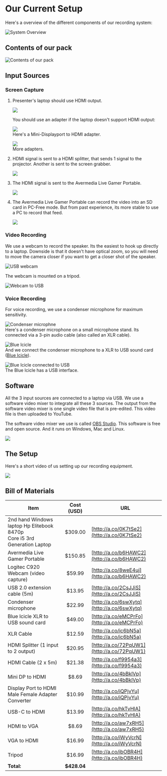 # Our Current Setup

Here's a overview of the different components of our recording system:

![System Overview](./images/system_layout.jpg)

## Contents of our pack

![Contents of our pack](./images/contents_of_pack.jpg)

## Input Sources

### Screen Capture

1. Presenter's laptop should use HDMI output.

	![](images/01_hdmi_output.jpg)
	
	You should use an adapter if the laptop doesn't support HDMI output:
	
	![](images/02_minidp_to_htmi_output.jpg)<br>
	Here's a Mini-Displayport to HDMI adapter.
	
	![](images/video_adapters.jpg)<br>
	More adapters.

2. HDMI signal is sent to a HDMI splitter, that sends 1 signal to the projector. Another is sent to the screen grabber.

	![](images/03_hdmi_splitter_annotated.png)

3. The HDMI signal is sent to the Avermedia Live Gamer Portable.

	![](images/04_avermedia_lgp.jpg)

4. The Avermedia Live Gamer Portable can record the video into an SD card in PC-Free mode. But from past experience, its more stable to use a PC to record that feed.

	![](images/05_from_avermedia.png)

### Video Recording

We use a webcam to record the speaker. Its the easiest to hook up directly to a laptop. Downside is that it doesn't have optical zoom, so you will need to move the camera closer if you want to get a closer shot of the speaker.

![USB webcam](images/06_webcam.jpg)

The webcam is mounted on a tripod.

![Webcam to USB](images/07_webcam_to_usb.png)

### Voice Recording

For voice recording, we use a condenser microphone for maximum sensitivity.

![Condenser microphne](images/08_condenser_mic.jpg)<br>
Here's a condenser microphone on a small microphone stand. Its connected via a 3-pin audio cable (also called an XLR cable).

![Blue Icicle](images/09_blue_icicle.jpg)<br>
And we connect the condenser microphone to a XLR to USB sound card ([Blue Icicle](https://www.amazon.com/Blue-Icicle-XLR-Converter-Preamp/dp/B001EW5YQS)).

![Blue Icicle connected to USB](images/10_blue_icicle_to_usb.jpg)<br>
The Blue Icicle has a USB interface.

## Software

All the 3 input sources are connected to a laptop via USB. We use a software video mixer to integrate all these 3 sources. The output from the software video mixer is one single video file that is pre-edited. This video file is then uploaded to YouTube.

The software video mixer we use is called [OBS Studio](https://obsproject.com). This software is free and open source. And it runs on Windows, Mac and Linux.

[![](https://obsproject.com/assets/images/studio_mode.png)](https://obsproject.com)

## The Setup

Here's a short video of us setting up our recording equipment.

[![](https://i.ytimg.com/vi/KVbnX0kicyk/0.jpg)](https://www.youtube.com/watch?v=KVbnX0kicyk&list=PLECEw2eFfW7iLdETDRhVcGcX4HXGLLCIK&index=1)

## Bill of Materials

Item | Cost (USD) | URL
-----|:----------:|-----
2nd hand Windows laptop Hp Elitebook 8470p<br>Core i5 3rd Generation Laptop | $309.00 | [http://a.co/0K7tSe2](http://a.co/0K7tSe2)
Avermedia Live Gamer Portable	| $150.85	| [http://a.co/b6HAWC2](http://a.co/b6HAWC2)
Logitec C920 Webcam (video capture)	| $59.99 | [http://a.co/8weE4uj](http://a.co/b6HAWC2)
USB 2.0 extension cable (5m) | $13.95 | [http://a.co/2CsJJiS](http://a.co/2CsJJiS)
Condenser microphone | $22.99 | [http://a.co/6swXytq](http://a.co/6swXytq)
Blue Icicle XLR to USB sound card | $49.00 | [http://a.co/eMCPrFo](http://a.co/eMCPrFo)
XLR Cable | $12.59 | [http://a.co/ic6bN5a](http://a.co/ic6bN5a)
HDMI Splitter (1 input to 2 output) | $20.95 | [http://a.co/72PqUW1](http://a.co/72PqUW1)
HDMI Cable (2 x 5m) | $21.38 | [http://a.co/f9954a3](http://a.co/f9954a3)
Mini DP to HDMI | $8.69	 | [http://a.co/4bBklVp](http://a.co/4bBklVp)
Display Port to HDMI Male Female Adapter Converter | $10.99 | [http://a.co/iQPjvYu](http://a.co/iQPjvYu)
USB-C to HDMI | $13.99 | [http://a.co/hkTvHlA](http://a.co/hkTvHlA)
HDMI to VGA | $8.69 | [http://a.co/aw7xRH5](http://a.co/aw7xRH5)
VGA to HDMI | $16.99 | [http://a.co/iWyVcrN](http://a.co/iWyVcrN)
Tripod | $16.99 | [http://a.co/ibOBR4H](http://a.co/ibOBR4H)
| **Total:** | **$428.04**